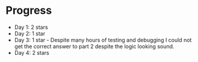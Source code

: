 # Progress
- Day 1: 2 stars
- Day 2: 1 star
- Day 3: 1 star - Despite many hours of testing and debugging I could not get the correct answer to part 2 despite the logic looking sound.
- Day 4: 2 stars
